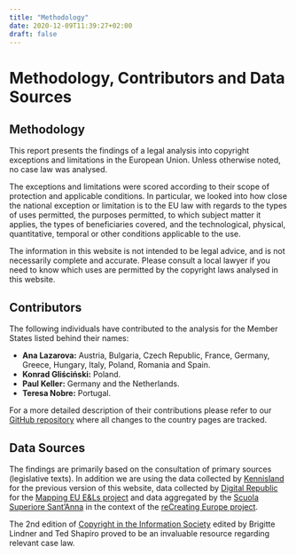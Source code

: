 ```yaml
---
title: "Methodology"
date: 2020-12-09T11:39:27+02:00 
draft: false
---
```

# Methodology, Contributors and Data Sources

## Methodology 

This report presents the findings of a legal analysis into copyright exceptions and limitations in the European Union. Unless otherwise noted, no case law was analysed.

The exceptions and limitations were scored according to their scope of protection and applicable conditions. In particular, we looked into how close the national exception or limitation is to the EU law with regards to the types of uses permitted, the purposes permitted, to which subject matter it applies, the types of beneficiaries covered, and the technological, physical, quantitative, temporal or other conditions applicable to the use.

The information in this website is not intended to be legal advice, and is not necessarily complete and accurate. Please consult a local lawyer if you need to know which uses are permitted by the copyright laws analysed in this website.

## Contributors 

The following individuals have contributed to the analysis for the Member States listed behind their names: 

* **Ana Lazarova:** Austria, Bulgaria, Czech Republic, France, Germany, Greece, Hungary, Italy, Poland, Romania and Spain. 
* **Konrad Gliściński:** Poland. 	
* **Paul Keller:** Germany and the Netherlands. 
* **Teresa Nobre:** Portugal. 

For a more detailed description of their contributions please refer to our [GitHub repository](https://github.com/copyrightexceptions/copyrightexceptions.eu) where all changes to the country pages are tracked. 

## Data Sources

The findings are primarily based on the consultation of primary sources (legislative texts). In addition we are using the data collected by [Kennisland](https://www.kl.nl) for the previous version of this website, data collected by [Digital Republic](https://digrep.bg/en/) for the [Mapping EU E&Ls project](https://digrep.bg/en/projects-2/) and data aggregated by the [Scuola Superiore Sant’Anna](https://www.santannapisa.it/en) in the context of the [reCreating Europe project](https://www.recreating.eu). 

The 2nd edition of [Copyright in the Information Society](https://www.e-elgar.com/shop/gbp/copyright-in-the-information-society-9781786439192.html) edited by Brigitte Lindner and Ted Shapiro proved to be an invaluable resource regarding relevant case law.